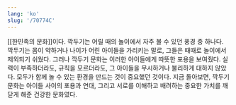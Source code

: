 ```yaml
---
lang: 'ko'
slug: '/70774C'
---
```


[[한민족의 문화]]이다. 깍두기는 어릴 때의 놀이에서 자주 볼 수 있던 풍경 중 하나다. 깍두기는 몸이 약하거나 나이가 어린 아이들을 가리키는 말로, 그들은 때때로 놀이에서 제외되기 쉬웠다. 그러나 깍두기 문화는 이러한 아이들에게 따뜻한 포용을 보여줬다. 실력이 부족하더라도, 규칙을 모르더라도, 그 아이들을 무시하거나 불리하게 대하지 않았다. 모두가 함께 놀 수 있는 환경을 만드는 것이 중요했던 것이다. 지금 돌아보면, 깍두기 문화는 아이들 사이의 포용과 연대, 그리고 서로를 이해하고 배려하는 중요한 가치를 깨닫게 해준 건강한 문화였다.
